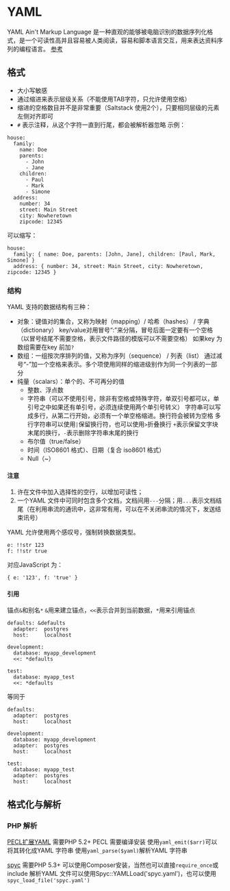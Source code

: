 # YAML
YAML Ain't Markup Language
是一种直观的能够被电脑识别的数据序列化格式，是一个可读性高并且容易被人类阅读，容易和脚本语言交互，用来表达资料序列的编程语言。
[参考](http://www.ruanyifeng.com/blog/2016/07/yaml.html?f=tt)

## 格式
+ 大小写敏感
+ 通过缩进来表示层级关系（不能使用TAB字符，只允许使用空格）
+ 缩进的空格数目并不是非常重要（Saltstack 使用2个），只要相同层级的元素左侧对齐即可
+ `#` 表示注释，从这个字符一直到行尾，都会被解析器忽略
示例：
```
house:
  family:
    name: Doe
    parents:
      - John
      - Jane
    children:
      - Paul
      - Mark
      - Simone
  address:
    number: 34
    street: Main Street
    city: Nowheretown
    zipcode: 12345
```
可以缩写：
```
house:
  family: { name: Doe, parents: [John, Jane], children: [Paul, Mark, Simone] }
  address: { number: 34, street: Main Street, city: Nowheretown, zipcode: 12345 }
```

### 结构
YAML 支持的数据结构有三种：
+ 对象：键值对的集合，又称为映射（mapping）/ 哈希（hashes） / 字典（dictionary）
key/value对用冒号“:”来分隔，冒号后面一定要有一个空格（以冒号结尾不需要空格，表示文件路径的模版可以不需要空格）
如果key 为数组需要在key 前加`?`
+ 数组：一组按次序排列的值，又称为序列（sequence） / 列表（list）
通过减号“-”加一个空格来表示。多个项使用同样的缩进级别作为同一个列表的一部分
+ 纯量（scalars）：单个的、不可再分的值
	- 整数、浮点数
	- 字符串（可以不使用引号，除非有空格或特殊字符，单双引号都可以，单引号之中如果还有单引号，必须连续使用两个单引号转义）
	字符串可以写成多行，从第二行开始，必须有一个单空格缩进。换行符会被转为空格
	多行字符串可以使用`|`保留换行符，也可以使用`>`折叠换行
	`+`表示保留文字块末尾的换行，`-`表示删除字符串末尾的换行
	- 布尔值（true/false）
	- 时间（ISO8601 格式）、日期（复合 iso8601 格式）
	- Null（~）

#### 注意
1. 许在文件中加入选择性的空行，以增加可读性；
1. 一个YAML 文件中可同时包含多个文档，文档间用`---`分隔；用`...`表示文档结尾（在利用串流的通讯中，这非常有用，可以在不关闭串流的情况下，发送结束讯号）

YAML 允许使用两个感叹号，强制转换数据类型。
```
e: !!str 123
f: !!str true
```
对应JavaScript 为：
```
{ e: '123', f: 'true' }
```

#### 引用
锚点`&`和别名`*`
`&`用来建立锚点，`<<`表示合并到当前数据，`*`用来引用锚点
```
defaults: &defaults
  adapter:  postgres
  host:     localhost

development:
  database: myapp_development
  <<: *defaults

test:
  database: myapp_test
  <<: *defaults
```
等同于
```
defaults:
  adapter:  postgres
  host:     localhost

development:
  database: myapp_development
  adapter:  postgres
  host:     localhost

test:
  database: myapp_test
  adapter:  postgres
  host:     localhost
```

## 格式化与解析
### PHP 解析
[PECL扩展YAML](http://pecl.php.net/package/yaml)
需要PHP 5.2+
PECL 需要编译安装
使用`yaml_emit($arr)`可以将其转化成YAML 字符串
使用`yaml_parse($yaml)`解析YAML 字符串

[spyc](https://github.com/mustangostang/spyc)
需要PHP 5.3+
可以使用Composer安装，当然也可以直接`require_once`或include
解析YAML 文件可以使用Spyc::YAMLLoad('spyc.yaml')，也可以使用`spyc_load_file('spyc.yaml')`
